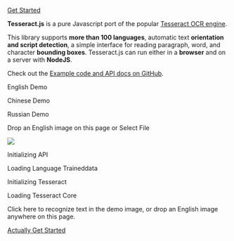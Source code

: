 [Get Started](https://github.com/naptha/tesseract.js#tesseractjs)

**Tesseract.js** is a pure Javascript port of the popular [Tesseract OCR engine](https://github.com/tesseract-ocr/tesseract).

This library supports **more than 100 languages**, automatic text **orientation and script detection**, a simple interface for reading paragraph, word, and character **bounding boxes**. Tesseract.js can run either in a **browser** and on a server with **NodeJS**.

Check out the [Example code and API docs on GitHub](https://github.com/naptha/tesseract.js#tesseractjs).

English Demo

Chinese Demo

Russian Demo

Drop an English image on this page or
Select File

![](https://tesseract.projectnaptha.com/img/eng_bw.png)

Initializing API

Loading Language Traineddata

Initializing Tesseract

Loading Tesseract Core

Click here to recognize text in the demo image, or drop an English image anywhere on this page.


[Actually Get Started](https://github.com/naptha/tesseract.js#tesseractjs)